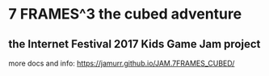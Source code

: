 # 7 FRAMES^3 the cubed adventure
## the Internet Festival 2017 Kids Game Jam project

more docs and info: https://jamurr.github.io/JAM.7FRAMES_CUBED/
